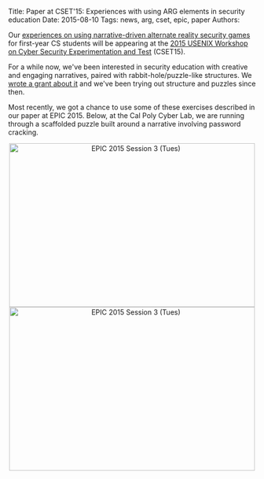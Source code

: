 Title: Paper at CSET'15: Experiences with using ARG elements in security education
Date: 2015-08-10
Tags: news, arg, cset, epic, paper
Authors: 

Our [experiences on using narrative-driven alternate reality security games](https://www.usenix.org/conference/cset15/workshop-program/presentation/flushman) for first-year CS students will be appearing at the [2015 USENIX Workshop on Cyber Security Experimentation and Test](https://www.usenix.org/conference/cset15/workshop-program) (CSET15).

For a while now, we've been interested in security education with creative and engaging narratives, paired with rabbit-hole/puzzle-like structures. We [wrote a grant about it](http://www.nsf.gov/awardsearch/showAward?AWD_ID=1419318) and we've been trying out structure and puzzles since then.

Most recently, we got a chance to use some of these exercises described in our paper at EPIC 2015. Below, at the Cal Poly Cyber Lab, we are running through a scaffolded puzzle built around a narrative involving password cracking.

<center>
<a data-flickr-embed="true"  href="https://www.flickr.com/photos/tabletopsecurity/21592625326/in/dateposted-public/" title="EPIC 2015 Session 3 (Tues)"><img src="https://farm6.staticflickr.com/5698/21592625326_6cbc0a37c4.jpg" width="500" height="333" alt="EPIC 2015 Session 3 (Tues)"></a><script async src="//embedr.flickr.com/assets/client-code.js" charset="utf-8"></script>
<a data-flickr-embed="true"  href="https://www.flickr.com/photos/tabletopsecurity/21431881219/in/dateposted-public/" title="EPIC 2015 Session 3 (Tues)"><img src="https://farm6.staticflickr.com/5689/21431881219_50efe9c600.jpg" width="500" height="333" alt="EPIC 2015 Session 3 (Tues)"></a><script async src="//embedr.flickr.com/assets/client-code.js" charset="utf-8"></script>
</center>
